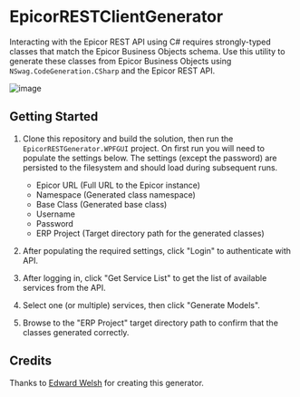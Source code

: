 # EpicorRESTClientGenerator
Interacting with the Epicor REST API using C# requires strongly-typed classes that match the Epicor Business Objects schema. Use this utility to generate these classes from Epicor Business Objects using `NSwag.CodeGeneration.CSharp` and the Epicor REST API.

![image](https://user-images.githubusercontent.com/1199572/41174132-3761e1d6-6b27-11e8-97be-df85b18d1423.png)

## Getting Started
1. Clone this repository and build the solution, then run the `EpicorRESTGenerator.WPFGUI` project. On first run you will need to populate the settings below. The settings (except the password) are persisted to the filesystem and should load during subsequent runs.

    - Epicor URL (Full URL to the Epicor instance)
    - Namespace (Generated class namespace)
    - Base Class (Generated base class)
    - Username
    - Password
    - ERP Project (Target directory path for the generated classes)

2. After populating the required settings, click "Login" to authenticate with API.
3. After logging in, click "Get Service List" to get the list of available services from the API.
4. Select one (or multiple) services, then click "Generate Models".
5. Browse to the "ERP Project" target directory path to confirm that the classes generated correctly.

## Credits
Thanks to [Edward Welsh](https://github.com/EdWelsh) for creating this generator.
